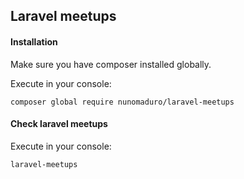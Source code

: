 ## Laravel meetups 

#### Installation

Make sure you have composer installed globally.

Execute in your console:

    composer global require nunomaduro/laravel-meetups

#### Check laravel meetups

Execute in your console:

    laravel-meetups